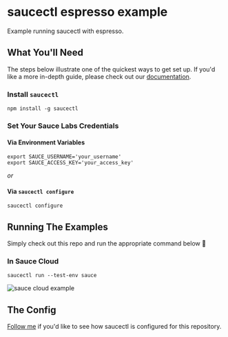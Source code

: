 # saucectl espresso example

Example running saucectl with espresso.

## What You'll Need

The steps below illustrate one of the quickest ways to get set up. If you'd like a more in-depth guide, please check out
our [documentation](https://docs.saucelabs.com/testrunner-toolkit/installation).

### Install `saucectl`

```shell
npm install -g saucectl
```

### Set Your Sauce Labs Credentials

#### Via Environment Variables

```shell
export SAUCE_USERNAME='your_username'
export SAUCE_ACCESS_KEY='your_access_key'
```

*or*

#### Via `saucectl configure`

```shell
saucectl configure
```

## Running The Examples

Simply check out this repo and run the appropriate command below :rocket:

### In Sauce Cloud

```shell
saucectl run --test-env sauce
```

![sauce cloud example](assets/sauce_cloud_example.gif)

## The Config

[Follow me](.sauce/config.yml) if you'd like to see how saucectl is configured for this repository. 